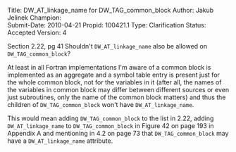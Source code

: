 Title:       DW_AT_linkage_name for DW_TAG_common_block
Author:      Jakub Jelinek
Champion:    
Submit-Date: 2010-04-21
Propid:      100421.1
Type:        Clarification
Status:      Accepted
Version:     4

Section 2.22, pg 41
Shouldn't `DW_AT_linkage_name` also be allowed on `DW_TAG_common_block`?

At least in all Fortran implementations I'm aware of a common block is implemented as 
an aggregate and a symbol table entry is present just for the whole common block, not for 
the variables in it (after all, the names of the variables in common block may differ between 
different sources or even just subroutines, only the name of the common block matters) and 
thus the children of `DW_TAG_common_block` won't have `DW_AT_linkage_name`.

This would mean adding `DW_TAG_common_block` to the list in 2.22, adding `DW_AT_linkage_name` 
to `DW_TAG_common_block` in Figure 42 on page 193 in Appendix A and mentioning in 4.2 on page 73 that 
`DW_TAG_common_block` may have a `DW_AT_linkage_name` attribute.

